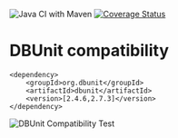 
![Java CI with Maven](https://github.com/link-intersystems/dbunit-extensions/workflows/Java%20CI%20with%20Maven/badge.svg)
[![Coverage Status](https://coveralls.io/repos/github/link-intersystems/dbunit-extensions/badge.svg?branch=master)](https://coveralls.io/github/link-intersystems/dbunit-extensions?branch=master)


# DBUnit compatibility

    <dependency>
        <groupId>org.dbunit</groupId>
        <artifactId>dbunit</artifactId>
        <version>[2.4.6,2.7.3]</version>
    </dependency>

![DBUnit Compatibility Test](https://github.com/link-intersystems/dbunit-extensions/workflows/DBUnit%20Compatibility%20Tests/badge.svg)
